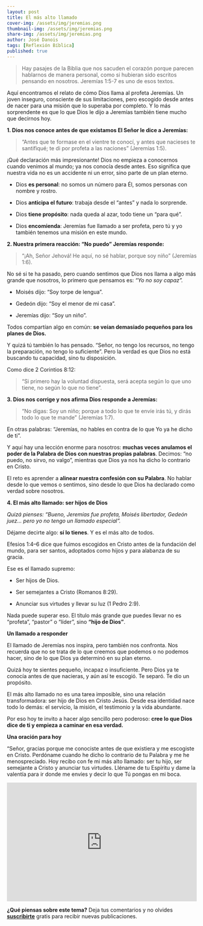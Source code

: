 ```yaml
---
layout: post
title: El más alto llamado
cover-img: /assets/img/jeremias.png
thumbnail-img: /assets/img/jeremias.png 
share-img: /assets/img/jeremias.png
author: José Danois
tags: [Reflexión Bíblica]
published: true
---
```

>Hay pasajes de la Biblia que nos sacuden el corazón porque parecen hablarnos de manera personal, como si hubieran sido escritos pensando en nosotros. Jeremías 1:5-7 es uno de esos textos.

Aquí encontramos el relato de cómo Dios llama al profeta Jeremías. Un joven inseguro, consciente de sus limitaciones, pero escogido desde antes de nacer para una misión que lo superaba por completo. Y lo más sorprendente es que lo que Dios le dijo a Jeremías también tiene mucho que decirnos hoy.

  

**1. Dios nos conoce antes de que existamos El Señor le dice a Jeremías:**

> “Antes que te formase en el vientre te conocí, y antes que nacieses te santifiqué; te di por profeta a las naciones” (Jeremías 1:5).

¡Qué declaración más impresionante! Dios no empieza a conocernos cuando venimos al mundo; ya nos conocía desde antes. Eso significa que nuestra vida no es un accidente ni un error, sino parte de un plan eterno.

-   Dios  **es personal**: no somos un número para Él, somos personas con nombre y rostro.

-   Dios  **anticipa el futuro**: trabaja desde el “antes” y nada lo sorprende.

-   Dios  **tiene propósito**: nada queda al azar, todo tiene un “para qué”.

-   Dios  **encomienda**: Jeremías fue llamado a ser profeta, pero tú y yo también tenemos una misión en este mundo.

  

**2. Nuestra primera reacción: “No puedo” Jeremías responde:**

> “¡Ah, Señor Jehová! He aquí, no sé hablar, porque soy niño” (Jeremías 1:6).

No sé si te ha pasado, pero cuando sentimos que Dios nos llama a algo más grande que nosotros, lo primero que pensamos es:  _“Yo no soy capaz”._

-   Moisés dijo: “Soy torpe de lengua”.

-   Gedeón dijo: “Soy el menor de mi casa”.

-   Jeremías dijo: “Soy un niño”.

Todos compartían algo en común:  **se veían demasiado pequeños para los planes de Dios.**

Y quizá tú también lo has pensado. “Señor, no tengo los recursos, no tengo la preparación, no tengo lo suficiente”. Pero la verdad es que Dios no está buscando tu capacidad, sino tu disposición.

Como dice 2 Corintios 8:12:

> “Si primero hay la voluntad dispuesta, será acepta según lo que uno tiene, no según lo que no tiene”.

  

**3. Dios nos corrige y nos afirma Dios responde a Jeremías:**

> “No digas: Soy un niño; porque a todo lo que te envíe irás tú, y dirás todo lo que te mande” (Jeremías 1:7).

En otras palabras: “Jeremías, no hables en contra de lo que Yo ya he dicho de ti”.

Y aquí hay una lección enorme para nosotros:  **muchas veces anulamos el poder de la Palabra de Dios con nuestras propias palabras**. Decimos: “no puedo, no sirvo, no valgo”, mientras que Dios ya nos ha dicho lo contrario en Cristo.

El reto es aprender a  **alinear nuestra confesión con su Palabra**. No hablar desde lo que vemos o sentimos, sino desde lo que Dios ha declarado como verdad sobre nosotros.

  

**4. El más alto llamado: ser hijos de Dios**

_Quizá pienses: “Bueno, Jeremías fue profeta, Moisés libertador, Gedeón juez… pero yo no tengo un llamado especial”._

Déjame decirte algo:  **sí lo tienes**. Y es el más alto de todos.

Efesios 1:4–6 dice que fuimos escogidos en Cristo antes de la fundación del mundo, para ser santos, adoptados como hijos y para alabanza de su gracia.

Ese es el llamado supremo:

-   Ser hijos de Dios.

-   Ser semejantes a Cristo (Romanos 8:29).

-   Anunciar sus virtudes y llevar su luz (1 Pedro 2:9).

Nada puede superar eso. El título más grande que puedes llevar no es “profeta”, “pastor” o “líder”, sino  **“hijo de Dios”**.

  

**Un llamado a responder**

El llamado de Jeremías nos inspira, pero también nos confronta. Nos recuerda que no se trata de lo que creemos que podemos o no podemos hacer, sino de lo que Dios ya determinó en su plan eterno.

Quizá hoy te sientes pequeño, incapaz o insuficiente. Pero Dios ya te conocía antes de que nacieras, y aún así te escogió. Te separó. Te dio un propósito.

El más alto llamado no es una tarea imposible, sino una relación transformadora: ser hijo de Dios en Cristo Jesús. Desde esa identidad nace todo lo demás: el servicio, la misión, el testimonio y la vida abundante.

Por eso hoy te invito a hacer algo sencillo pero poderoso:  **cree lo que Dios dice de ti y empieza a caminar en esa verdad.**

  

**Una oración para hoy**

“Señor, gracias porque me conociste antes de que existiera y me escogiste en Cristo. Perdóname cuando he dicho lo contrario de tu Palabra y me he menospreciado. Hoy recibo con fe mi más alto llamado: ser tu hijo, ser semejante a Cristo y anunciar tus virtudes. Lléname de tu Espíritu y dame la valentía para ir donde me envíes y decir lo que Tú pongas en mi boca.

<iframe width="100%" height="315" src="https://www.youtube.com/embed/SdoEN8zrXiM?si=nBpYlXv0EBz1S-EZ" title="YouTube video player" frameborder="0" allow="accelerometer; autoplay; clipboard-write; encrypted-media; gyroscope; picture-in-picture; web-share" referrerpolicy="strict-origin-when-cross-origin" allowfullscreen></iframe>

**¿Qué piensas sobre este tema?** Deja tus comentarios y no olvides **[suscribirte](https://www.feedio.co/@jdanois)** gratis para recibir nuevas publicaciones.
<!--stackedit_data:
eyJoaXN0b3J5IjpbMzMyNTk0ODQzLDE5ODA4MTA0N119
-->